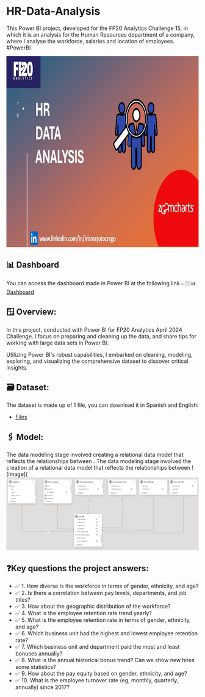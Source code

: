 # HR-Data-Analysis
This Power BI project, developed for the FP20 Analytics Challenge 15, in which it is an analysis for the Human Resources department of a company, where I analyse the workforce, salaries and location of employees. #PowerBI

<div align="center">
<img src="https://github.com/IrisMejuto/HR-Data-Analysis/blob/main/Images/3%20HR%20Data%20Analysis.JPG" alt="Logo" width="800" height="500">
</div>

## 📊 Dashboard
You can access the dashboard made in Power BI at the following link 👉🏼📊 [Dashboard](https://app.powerbi.com/view?r=eyJrIjoiZDEyZmZjNDEtZjVjZi00NTQwLWFkMzctZmEyYTFiZWJlNzM2IiwidCI6IjA1ZWE3NGEzLTkyYzUtNGMzMS05NzhhLTkyNWMzYzc5OWNkMCIsImMiOjh9)


## 🪟 Overview:

In this project, conducted with Power BI for FP20 Analytics April 2024 Challenge. I focus on preparing and cleaning up the data, and share tips for working with large data sets in Power BI.

Utilizing Power BI's robust capabilities, I embarked on cleaning, modeling, exploring, and visualizing the comprehensive dataset to discover critical insights.


## 🗃️ Dataset:

The dataset is made up of 1 file, you can download it in Spanish and English:

* [Files](https://github.com/IrisMejuto/HR-Data-Analysis/tree/main/Datasets)

## 🖇️ Model:

The data modeling stage involved creating a relational data model that reflects the relationships between .
The data modeling stage involved the creation of a relational data model that reflects the relationships between
![image](![image](https://github.com/IrisMejuto/HR-Data-Analysis/blob/main/Images/Model%20HR%20.png)



 ## ❓Key questions the project answers:
* ✅ 1. How diverse is the workforce in terms of gender, ethnicity, and age? 
* ✅ 2. Is there a correlation between pay levels, departments, and job titles? 
* ✅ 3. How about the geographic distribution of the workforce? 
* ✅ 4. What is the employee retention rate trend yearly? 
* ✅ 5. What is the employee retention rate in terms of gender, ethnicity, and age? 
* ✅ 6. Which business unit had the highest and lowest employee retention rate?
* ✅ 7. Which business unit and department paid the most and least bonuses annually? 
* ✅ 8. What is the annual historical bonus trend? Can we show new hires some statistics? 
* ✅ 9. How about the pay equity based on gender, ethnicity, and age?
* ✅ 10. What is the employee turnover rate (eg, monthly, quarterly, annually) since 2017? 
